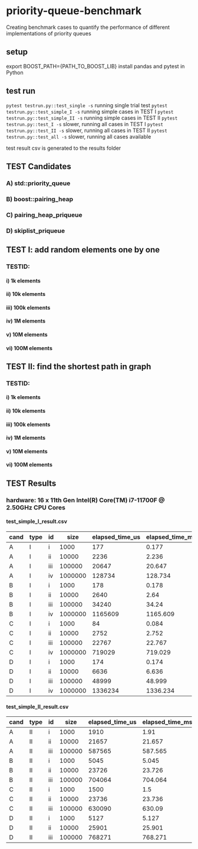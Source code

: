 # priority-queue-benchmark
Creating benchmark cases to quantify the performance of different implementations of priority queues

## setup
export BOOST_PATH={PATH_TO_BOOST_LIB}
install pandas and pytest in Python

## test run
```pytest testrun.py::test_single -s``` running single trial test
```pytest testrun.py::test_simple_I -s``` running simple cases in TEST I
```pytest testrun.py::test_simple_II -s``` running simple cases in TEST II
```pytest testrun.py::test_I -s``` slower, running all cases in TEST I
```pytest testrun.py::test_II -s``` slower, running all cases in TEST II
```pytest testrun.py::test_all -s``` slower, running all cases available

test result csv is generated to the results folder

## TEST Candidates
### A) std::priority_queue
### B) boost::pairing_heap
### C) pairing_heap_priqueue
### D) skiplist_priqueue

## TEST I: add random elements one by one
### TESTID:
#### i) 1k elements
#### ii) 10k elements
#### iii) 100k elements
#### iv) 1M elements
#### v) 10M elements
#### vi) 100M elements


## TEST II: find the shortest path in graph
### TESTID:
#### i) 1k elements
#### ii) 10k elements
#### iii) 100k elements
#### iv) 1M elements
#### v) 10M elements
#### vi) 100M elements

## TEST Results
### hardware: 16 x 11th Gen Intel(R) Core(TM) i7-11700F @ 2.50GHz CPU Cores

#### test_simple_I_result.csv

|cand|type|id |size   |elapsed_time_us|elapsed_time_ms|
|----|----|---|-------|---------------|---------------|
|A   |I   |i  |1000   |177            |0.177          |
|A   |I   |ii |10000  |2236           |2.236          |
|A   |I   |iii|100000 |20647          |20.647         |
|A   |I   |iv |1000000|128734         |128.734        |
|B   |I   |i  |1000   |178            |0.178          |
|B   |I   |ii |10000  |2640           |2.64           |
|B   |I   |iii|100000 |34240          |34.24          |
|B   |I   |iv |1000000|1165609        |1165.609       |
|C   |I   |i  |1000   |84             |0.084          |
|C   |I   |ii |10000  |2752           |2.752          |
|C   |I   |iii|100000 |22767          |22.767         |
|C   |I   |iv |1000000|719029         |719.029        |
|D   |I   |i  |1000   |174            |0.174          |
|D   |I   |ii |10000  |6636           |6.636          |
|D   |I   |iii|100000 |48999          |48.999         |
|D   |I   |iv |1000000|1336234        |1336.234       |

#### test_simple_II_result.csv

|cand|type|id |size   |elapsed_time_us|elapsed_time_ms|
|----|----|---|-------|---------------|---------------|
|A   |II  |i  |1000   |1910           |1.91           |
|A   |II  |ii |10000  |21657          |21.657         |
|A   |II  |iii|100000 |587565         |587.565        |
|B   |II  |i  |1000   |5045           |5.045          |
|B   |II  |ii |10000  |23726          |23.726         |
|B   |II  |iii|100000 |704064         |704.064        |
|C   |II  |i  |1000   |1500           |1.5            |
|C   |II  |ii |10000  |23736          |23.736         |
|C   |II  |iii|100000 |630090         |630.09         |
|D   |II  |i  |1000   |5127           |5.127          |
|D   |II  |ii |10000  |25901          |25.901         |
|D   |II  |iii|100000 |768271         |768.271        |
